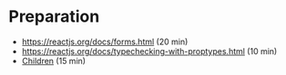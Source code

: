 # Preparation
- https://reactjs.org/docs/forms.html (20 min)
- https://reactjs.org/docs/typechecking-with-proptypes.html (10 min)
- [Children](https://codeburst.io/a-quick-intro-to-reacts-props-children-cb3d2fce4891) (15 min)